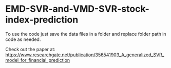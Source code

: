 # EMD-SVR-and-VMD-SVR-stock-index-prediction

To use the code just save the data files in a folder and replace folder path in code as needed.

Check out the paper at: https://www.researchgate.net/publication/356541903_A_generalized_SVR_model_for_financial_prediction
